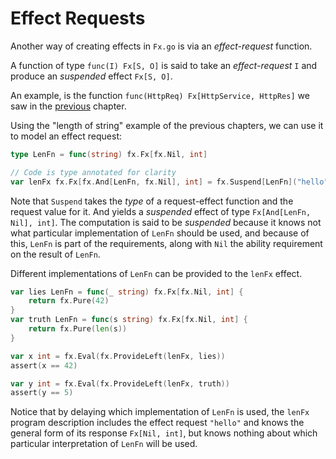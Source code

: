 # Effect Requests

Another way of creating effects in `Fx.go` is via an *effect-request* function.

A function of type `func(I) Fx[S, O]` is said to take an _effect-request_ `I` and produce an *suspended* effect `Fx[S, O]`.

An example, is the function `func(HttpReq) Fx[HttpService, HttpRes]` we saw in the [previous](./requirements/apply.html) chapter.

Using the "length of string" example of the previous chapters, we can use it to model an effect request:

```go
type LenFn = func(string) fx.Fx[fx.Nil, int]

// Code is type annotated for clarity
var lenFx fx.Fx[fx.And[LenFn, fx.Nil], int] = fx.Suspend[LenFn]("hello")
```

Note that `Suspend` takes the _type_ of a request-effect function and the request value for it. And yields a *suspended* effect of type `Fx[And[LenFn, Nil], int]`. The computation is said to be *suspended* because it knows not what particular implementation of `LenFn` should be used, and because of this, `LenFn` is part of the requirements, along with `Nil` the ability requirement on the result of `LenFn`.

Different implementations of `LenFn` can be provided to the `lenFx` effect.

```go
var lies LenFn = func(_ string) fx.Fx[fx.Nil, int] {
    return fx.Pure(42)
}
var truth LenFn = func(s string) fx.Fx[fx.Nil, int] {
    return fx.Pure(len(s))
}

var x int = fx.Eval(fx.ProvideLeft(lenFx, lies))
assert(x == 42)

var y int = fx.Eval(fx.ProvideLeft(lenFx, truth))
assert(y == 5)
```

Notice that by delaying which implementation of `LenFn` is used, the `lenFx` program description includes the effect request `"hello"` and knows the general form of its response `Fx[Nil, int]`, but knows nothing about which particular interpretation of `LenFn` will be used.